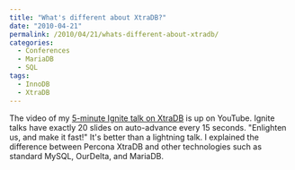```yaml
---
title: "What's different about XtraDB?"
date: "2010-04-21"
permalink: /2010/04/21/whats-different-about-xtradb/
categories:
  - Conferences
  - MariaDB
  - SQL
tags:
  - InnoDB
  - XtraDB
---
```

The video of my [5-minute Ignite talk on XtraDB][1] is up on YouTube. Ignite talks have exactly 20 slides on auto-advance every 15 seconds. "Enlighten us, and make it fast!" It's better than a lightning talk. I explained the difference between Percona XtraDB and other technologies such as standard MySQL, OurDelta, and MariaDB.

 [1]: http://www.youtube.com/watch?v=z3V3cv-cruw
